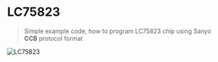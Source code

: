 # LC75823
>Simple example code, how to program LC75823 chip using Sanyo **CCB** protocol format

<picture>
  <img alt="LC75823" src="https://github.com/josimarpereiraleite/LC75823/blob/main/img/000.jpg">
</picture>


